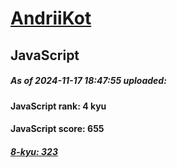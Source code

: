 # [AndriiKot](https://www.codewars.com/users/AndriiKot) 
## JavaScript

##### As of 2024-11-17 18:47:55 uploaded:

#### JavaScript rank: 4 kyu

#### JavaScript score: 655

##### [8-kyu: 323](https://github.com/AndriiKot/JavaScript__CodeWars/tree/main/kyu-8)



